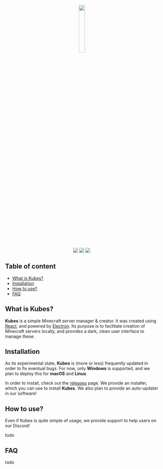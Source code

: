 
<div align="center">
	<img width="20%" src="https://i.ibb.co/HVYkTKd/Logo-Full.png">
	<br/>
	<br/>
	<img src="https://forthebadge.com/images/badges/made-with-javascript.svg"/>
	<img src="https://forthebadge.com/images/badges/60-percent-of-the-time-works-every-time.svg"/>
	<img src="https://forthebadge.com/images/badges/0-percent-optimized.svg"/>
</div>

## Table of content

- [What is Kubes?](#what-is-kubes)
- [Installation](#installation)
- [How to use?](#how-to-use)
- [FAQ](#faq)

## What is Kubes?

**Kubes** is a simple Minecraft server manager & creator. It was created using [React](https://github.com/facebook/react), and powered by [Electron](https://github.com/electron/electron). Its purpose is to facilitate creation of Minecraft servers locally, and provides a dark, clean user interface to manage these.

## Installation

As its experimental state, **Kubes** is (more or less) frequently updated in order to fix eventual bugs.
For now, only **Windows** is supported, and we plan to deploy this for **macOS** and **Linux**

In order to install, check out the [releases](https://github.com/SlyZ1/MSM/releases) page. We provide an installer, which you can use to install **Kubes**. We also plan to provide an auto-updater in our software!

## How to use?

Even if Kubes is quite simple of usage, we provide support to help users on our Discord!

todo

## FAQ

todo

  
 
